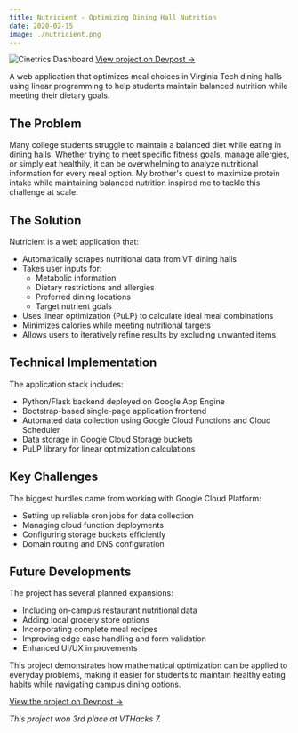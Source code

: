 ```yaml
---
title: Nutricient - Optimizing Dining Hall Nutrition
date: 2020-02-15
image: ./nutricient.png
---
```


<div class="flex flex-col items-center w-full my-8">
    <img 
        src="/posts/cinetrics/cinetrics.png" 
        alt="Cinetrics Dashboard" 
        class="w-3/4 md:w-2/3 lg:w-1/2 h-auto rounded-lg shadow-lg" 
    />
    <a 
        href="https://devpost.com/software/cinetrics" 
        class="mt-2 text-sm text-blue-300 hover:text-blue-400 italic"
        target="_blank" 
        rel="noopener noreferrer"
    >
        View project on Devpost →
    </a>
</div>

A web application that optimizes meal choices in Virginia Tech dining halls using linear programming to help students maintain balanced nutrition while meeting their dietary goals.

## The Problem

Many college students struggle to maintain a balanced diet while eating in dining halls. Whether trying to meet specific fitness goals, manage allergies, or simply eat healthily, it can be overwhelming to analyze nutritional information for every meal option. My brother's quest to maximize protein intake while maintaining balanced nutrition inspired me to tackle this challenge at scale.

## The Solution

Nutricient is a web application that:
- Automatically scrapes nutritional data from VT dining halls
- Takes user inputs for:
  - Metabolic information
  - Dietary restrictions and allergies
  - Preferred dining locations
  - Target nutrient goals
- Uses linear optimization (PuLP) to calculate ideal meal combinations
- Minimizes calories while meeting nutritional targets
- Allows users to iteratively refine results by excluding unwanted items

## Technical Implementation

The application stack includes:
- Python/Flask backend deployed on Google App Engine
- Bootstrap-based single-page application frontend
- Automated data collection using Google Cloud Functions and Cloud Scheduler
- Data storage in Google Cloud Storage buckets
- PuLP library for linear optimization calculations

## Key Challenges

The biggest hurdles came from working with Google Cloud Platform:
- Setting up reliable cron jobs for data collection
- Managing cloud function deployments
- Configuring storage buckets efficiently
- Domain routing and DNS configuration

## Future Developments

The project has several planned expansions:
- Including on-campus restaurant nutritional data
- Adding local grocery store options
- Incorporating complete meal recipes
- Improving edge case handling and form validation
- Enhanced UI/UX improvements

This project demonstrates how mathematical optimization can be applied to everyday problems, making it easier for students to maintain healthy eating habits while navigating campus dining options.

[View the project on Devpost →](https://devpost.com/software/nutricient)

*This project won 3rd place at VTHacks 7.*